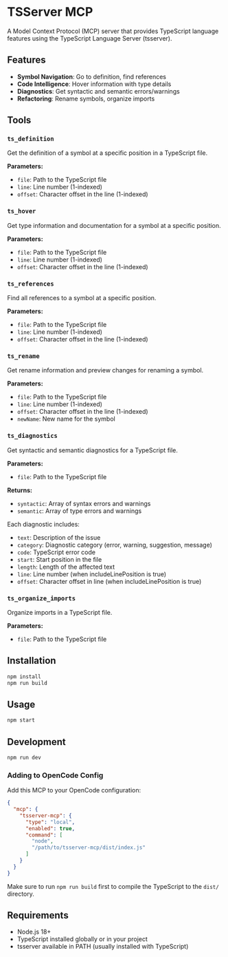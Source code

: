 # TSServer MCP

A Model Context Protocol (MCP) server that provides TypeScript language features using the TypeScript Language Server (tsserver).

## Features

- **Symbol Navigation**: Go to definition, find references
- **Code Intelligence**: Hover information with type details
- **Diagnostics**: Get syntactic and semantic errors/warnings
- **Refactoring**: Rename symbols, organize imports

## Tools

### `ts_definition`
Get the definition of a symbol at a specific position in a TypeScript file.

**Parameters:**
- `file`: Path to the TypeScript file
- `line`: Line number (1-indexed)
- `offset`: Character offset in the line (1-indexed)

### `ts_hover`
Get type information and documentation for a symbol at a specific position.

**Parameters:**
- `file`: Path to the TypeScript file
- `line`: Line number (1-indexed)
- `offset`: Character offset in the line (1-indexed)

### `ts_references`
Find all references to a symbol at a specific position.

**Parameters:**
- `file`: Path to the TypeScript file
- `line`: Line number (1-indexed)
- `offset`: Character offset in the line (1-indexed)

### `ts_rename`
Get rename information and preview changes for renaming a symbol.

**Parameters:**
- `file`: Path to the TypeScript file
- `line`: Line number (1-indexed)
- `offset`: Character offset in the line (1-indexed)
- `newName`: New name for the symbol

### `ts_diagnostics`
Get syntactic and semantic diagnostics for a TypeScript file.

**Parameters:**
- `file`: Path to the TypeScript file

**Returns:**
- `syntactic`: Array of syntax errors and warnings
- `semantic`: Array of type errors and warnings

Each diagnostic includes:
- `text`: Description of the issue
- `category`: Diagnostic category (error, warning, suggestion, message)
- `code`: TypeScript error code
- `start`: Start position in the file
- `length`: Length of the affected text
- `line`: Line number (when includeLinePosition is true)
- `offset`: Character offset in line (when includeLinePosition is true)

### `ts_organize_imports`
Organize imports in a TypeScript file.

**Parameters:**
- `file`: Path to the TypeScript file

## Installation

```bash
npm install
npm run build
```

## Usage

```bash
npm start
```

## Development

```bash
npm run dev
```

### Adding to OpenCode Config

Add this MCP to your OpenCode configuration:

```json
{
  "mcp": {
    "tsserver-mcp": {
      "type": "local",
      "enabled": true,
      "command": [
        "node",
        "/path/to/tsserver-mcp/dist/index.js"
      ]
    }
  }
}
```

Make sure to run `npm run build` first to compile the TypeScript to the `dist/` directory.

## Requirements

- Node.js 18+
- TypeScript installed globally or in your project
- tsserver available in PATH (usually installed with TypeScript)